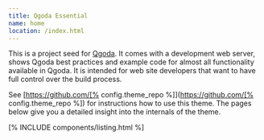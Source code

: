 ```yaml
---
title: Qgoda Essential
name: home
location: /index.html
---
```

This is a project seed for [Qgoda](http://www.qgoda.net/).  It comes with
a development web server, shows Qgoda best practices and example code for
almost all functionality available in Qgoda.  It is intended for web site
developers that want to have full control over the build process.

See [https://github.com/[% config.theme_repo %]](https://github.com/[% config.theme_repo %])
for instructions how to use this theme. The pages below give you a detailed
insight into the internals of the theme.

[% INCLUDE components/listing.html %]
